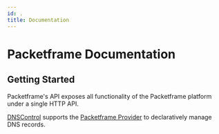 ```yaml
---
id: .
title: Documentation
---
```


# Packetframe Documentation

## Getting Started

Packetframe's API exposes all functionality of the Packetframe platform under a single HTTP API.

[DNSControl](https://github.com/StackExchange/dnscontrol/) supports the [Packetframe Provider](https://stackexchange.github.io/dnscontrol/providers/packetframe) to declaratively manage DNS records. 
